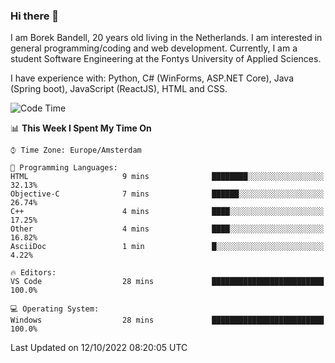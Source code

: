 ### Hi there 👋

I am Borek Bandell, 20 years old living in the Netherlands. I am interested in general programming/coding and web development. Currently, I am a student Software Engineering at the Fontys University of Applied Sciences.

I have experience with: Python, C# (WinForms, ASP.NET Core), Java (Spring boot), JavaScript (ReactJS), HTML and CSS.

<!--START_SECTION:waka-->
![Code Time](http://img.shields.io/badge/Code%20Time-239%20hrs%2058%20mins-blue)

📊 **This Week I Spent My Time On** 

```text
⌚︎ Time Zone: Europe/Amsterdam

💬 Programming Languages: 
HTML                     9 mins              ████████░░░░░░░░░░░░░░░░░   32.13% 
Objective-C              7 mins              ██████░░░░░░░░░░░░░░░░░░░   26.74% 
C++                      4 mins              ████░░░░░░░░░░░░░░░░░░░░░   17.25% 
Other                    4 mins              ████░░░░░░░░░░░░░░░░░░░░░   16.82% 
AsciiDoc                 1 min               █░░░░░░░░░░░░░░░░░░░░░░░░   4.22%

🔥 Editors: 
VS Code                  28 mins             █████████████████████████   100.0%

💻 Operating System: 
Windows                  28 mins             █████████████████████████   100.0%

```


 Last Updated on 12/10/2022 08:20:05 UTC
<!--END_SECTION:waka-->

<!--**tcBorek2002/tcBorek2002** is a ✨ _special_ ✨ repository because its `README.md` (this file) appears on your GitHub profile.

Here are some ideas to get you started:

- 🔭 I’m currently working on ...
- 🌱 I’m currently learning ...
- 👯 I’m looking to collaborate on ...
- 🤔 I’m looking for help with ...
- 💬 Ask me about ...
- 📫 How to reach me: ...
- 😄 Pronouns: ...
- ⚡ Fun fact: ...
-->
